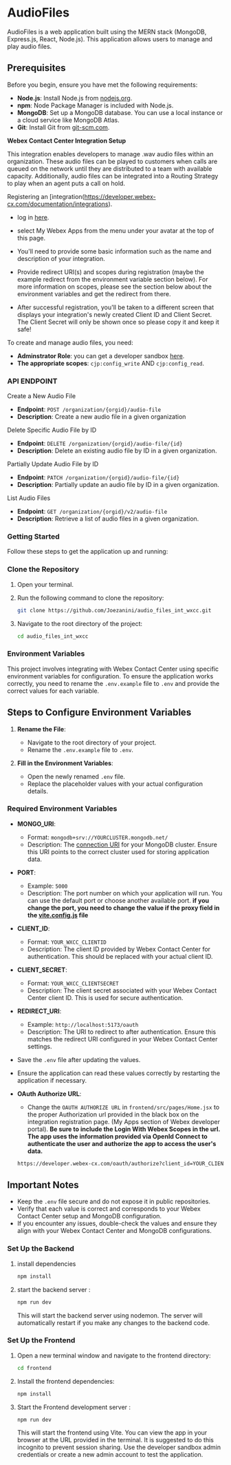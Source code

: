 # AudioFiles

AudioFiles is a web application built using the MERN stack (MongoDB, Express.js, React, Node.js). This application allows users to manage and play audio files.

## Prerequisites

Before you begin, ensure you have met the following requirements:

- **Node.js**: Install Node.js from [nodejs.org](https://nodejs.org/).
- **npm**: Node Package Manager is included with Node.js.
- **MongoDB**: Set up a MongoDB database. You can use a local instance or a cloud service like MongoDB Atlas.
- **Git**: Install Git from [git-scm.com](https://git-scm.com/).

**Webex Contact Center Integration Setup**

This integration enables developers to manage .wav audio files within an organization. These audio files can be played to customers when calls are queued on the network until they are distributed to a team with available capacity. Additionally, audio files can be integrated into a Routing Strategy to play when an agent puts a call on hold.

Registering an [integration(https://developer.webex-cx.com/documentation/integrations).

- log in [here](https://developer.webex-cx.com/).
- select My Webex Apps from the menu under your avatar at the top of this page.
- You'll need to provide some basic information such as the name and description of your integration.
- Provide redirect URI(s) and scopes during registration (maybe the example redirect from the environment variable section below). For more information on scopes, please see the section below about the environment variables and get the redirect from there.

- After successful registration, you'll be taken to a different screen that displays your integration's newly created Client ID and Client Secret. The Client Secret will only be shown once so please copy it and keep it safe!

To create and manage audio files, you need:

- **Adminstrator Role**: you can get a developer sandbox [here](https://developer.webex-cx.com/sandbox).
- **The appropriate scopes**: ```cjp:config_write``` AND ```cjp:config_read```.

### API ENDPOINT

Create a New Audio File
- **Endpoint**: ```POST /organization/{orgid}/audio-file```
- **Description**: Create a new audio file in a given organization

Delete Specific Audio File by ID
- **Endpoint**: ```DELETE /organization/{orgid}/audio-file/{id}```
- **Description**: Delete an existing audio file by ID in a given organization.

Partially Update Audio File by ID
- **Endpoint**: ```PATCH /organization/{orgid}/audio-file/{id}```
- **Description**: Partially update an audio file by ID in a given organization.

List Audio Files
- **Endpoint**: ```GET /organization/{orgid}/v2/audio-file```
- **Description**: Retrieve a list of audio files in a given organization.

### Getting Started

Follow these steps to get the application up and running:

### Clone the Repository

1. Open your terminal.
2. Run the following command to clone the repository:

   ```bash
   git clone https://github.com/Joezanini/audio_files_int_wxcc.git
   ```
3. Navigate to the root directory of the project:
    ```bash
    cd audio_files_int_wxcc

### Environment Variables

This project involves integrating with Webex Contact Center using specific environment variables for configuration. To ensure the application works correctly, you need to rename the `.env.example` file to `.env` and provide the correct values for each variable.

## Steps to Configure Environment Variables

1. **Rename the File**:
   - Navigate to the root directory of your project.
   - Rename the `.env.example` file to `.env`.

2. **Fill in the Environment Variables**:
   - Open the newly renamed `.env` file.
   - Replace the placeholder values with your actual configuration details.

### Required Environment Variables

- **MONGO_URI**:
  - Format: `mongodb+srv://YOURCLUSTER.mongodb.net/`
  - Description: The [connection URI](https://www.mongodb.com/docs/guides/atlas/connection-string/) for your MongoDB cluster. Ensure this URI points to the correct cluster used for storing application data.

- **PORT**:
  - Example: `5000`
  - Description: The port number on which your application will run. You can use the default port or choose another available port. **if you change the port, you need to change the value if the proxy field in the [vite.config.js](frontend/vite.config.js) file**

- **CLIENT_ID**:
  - Format: `YOUR_WXCC_CLIENTID`
  - Description: The client ID provided by Webex Contact Center for authentication. This should be replaced with your actual client ID.

- **CLIENT_SECRET**:
  - Format: `YOUR_WXCC_CLIENTSECRET`
  - Description: The client secret associated with your Webex Contact Center client ID. This is used for secure authentication.

- **REDIRECT_URI**:
  - Example: `http://localhost:5173/oauth`
  - Description: The URI to redirect to after authentication. Ensure this matches the redirect URI configured in your Webex Contact Center settings.

- Save the `.env` file after updating the values.
- Ensure the application can read these values correctly by restarting the application if necessary.

- **OAuth Authorize URL**:

    - Change the ```OAUTH AUTHORIZE URL``` in ```frontend/src/pages/Home.jsx``` to the proper Authorization url provided in the black box on the integration registration page. (My Apps section of Webex developer portal). **Be sure to include the Login With Webex Scopes in the url. The app uses the information provided via OpenId Connect to authenticate the user and authorize the app to access the user's data.**
    ```bash
    https://developer.webex-cx.com/oauth/authorize?client_id=YOUR_CLIENT_ID&response_type=code&redirect_uri=YOUR_REDIRECT_URI&scope=spark%3Akms%20cjp%3Aconfig_write%20cjp%3Aconfig_read%20openid%20email%20profile
    ```

## Important Notes

- Keep the `.env` file secure and do not expose it in public repositories.
- Verify that each value is correct and corresponds to your Webex Contact Center setup and MongoDB configuration.
- If you encounter any issues, double-check the values and ensure they align with your Webex Contact Center and MongoDB configurations.

### Set Up the Backend
1. install dependencies
    ```bash
    npm install
    ```
2. start the backend server :
    ```bash
    npm run dev
    ```
    This will start the backend server using nodemon. The server will
    automatically restart if you make any changes to the backend code.

### Set Up the Frontend
1. Open a new terminal window and navigate to the frontend directory:
    ```bash
    cd frontend
    ```
2. Install the frontend dependencies:
    ```bash
    npm install
    ```
3. Start the Frontend development server :
    ```bash
    npm run dev
    ```
    This will start the frontend using Vite. You can view the app in your
    browser at the URL provided in the terminal. It is suggested to do this incognito to prevent session sharing. Use the developer sandbox admin credentials or create a new admin account to test the application.

